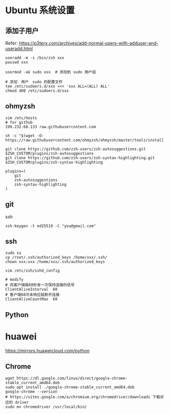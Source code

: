 # Ubuntu 系统设置

## 添加子用户

Refer: https://p3terx.com/archives/add-normal-users-with-adduser-and-useradd.html

```
useradd -m -s /bin/zsh xxx
passwd xxx

usermod -aG sudo xxx  # 添加到 sudo 用户组

# 添加　用户　sudo 的配置文件
tee /etc/sudoers.d/xxx <<< 'xxx ALL=(ALL) ALL'
chmod 400 /etc/sudoers.d/xxx
```

## ohmyzsh

```
vim /etc/hosts
# for github
199.232.68.133 raw.githubusercontent.com
```

```
sh -c "$(wget -O- https://raw.githubusercontent.com/ohmyzsh/ohmyzsh/master/tools/install.sh)"
```

```
git clone https://github.com/zsh-users/zsh-autosuggestions.git $ZSH_CUSTOM/plugins/zsh-autosuggestions
git clone https://github.com/zsh-users/zsh-syntax-highlighting.git $ZSH_CUSTOM/plugins/zsh-syntax-highlighting

plugins=(
    git 
    zsh-autosuggestions 
    zsh-syntax-highlighting
)
```

## git

ssh
```
ssh-keygen -t ed25519 -C "you@gmail.com"
```

## ssh

```
sudo su
cp /root/.ssh/authorized_keys /home/xxx/.ssh/
chown xxx:xxx /home/xxx/.ssh/authorized_keys 
```

```
vim /etc/ssh/sshd_config

# modify
# 向客户端每60秒发一次保持连接的信号
ClientAliveInterval  60
# 客户端60次未响应就断开连接
ClientAliveCountMax  60
```

## Python

# huawei
https://mirrors.huaweicloud.com/python


## Chrome

```
wget https://dl.google.com/linux/direct/google-chrome-stable_current_amd64.deb
sudo apt install ./google-chrome-stable_current_amd64.deb
google-chrome --version
# https://sites.google.com/a/chromium.org/chromedriver/downloads 下载对应的 driver
sudo mv chromedriver /usr/local/bin/
```